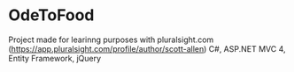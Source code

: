 # OdeToFood
Project made for learinng purposes with pluralsight.com (https://app.pluralsight.com/profile/author/scott-allen)
C#, ASP.NET MVC 4, Entity Framework, jQuery
